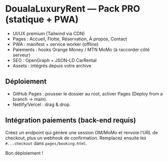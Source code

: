 # DoualaLuxuryRent — Pack PRO (statique + PWA)

- UI/UX premium (Tailwind via CDN)
- Pages : Accueil, Flotte, Réservation, À propos, Contact
- PWA : manifest + service worker (offline)
- Paiements : hooks Orange Money / MTN MoMo (à raccorder côté serveur)
- SEO : OpenGraph + JSON-LD CarRental
- Assets : intégrés depuis votre archive

## Déploiement
- GitHub Pages : pousser le dossier au root, activer Pages (Deploy from a branch -> main).
- Netlify/Vercel : drag & drop.

## Intégration paiements (back-end requis)
Créez un endpoint qui génère une session OM/MoMo et renvoie l’URL de checkout, plus un webhook de confirmation. Remplacez ensuite les `#...checkout` dans `pages/booking.html`.

Bon déploiement !